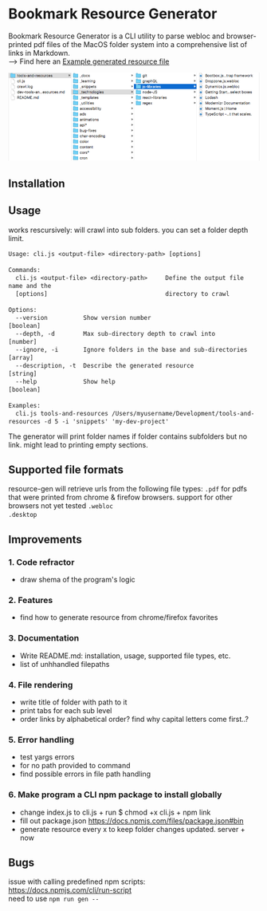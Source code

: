 # Bookmark Resource Generator

Bookmark Resource Generator is a CLI utility to parse webloc and browser-printed pdf files of the MacOS folder system into a comprehensive list of links in Markdown.  
--> Find here an [Example generated resource file](./output/dev-tools-and-resources.md)

![Folder structure screenshot](./folder-structure.png)

## Installation

## Usage

works rescursively: will crawl into sub folders. you can set a folder depth limit.


```
Usage: cli.js <output-file> <directory-path> [options]

Commands:
  cli.js <output-file> <directory-path>     Define the output file name and the
  [options]                                 directory to crawl

Options:
  --version          Show version number                               [boolean]
  --depth, -d        Max sub-directory depth to crawl into             [number]
  --ignore, -i       Ignore folders in the base and sub-directories    [array]
  --description, -t  Describe the generated resource                   [string]
  --help             Show help                                         [boolean]

Examples:
  cli.js tools-and-resources /Users/myusername/Development/tools-and-resources -d 5 -i 'snippets' 'my-dev-project'
```

The generator will print folder names if folder contains subfolders but no link. might lead to printing empty sections.

## Supported file formats

resource-gen will retrieve urls from the following file types: 
`.pdf`    for pdfs that were printed from chrome & firefow browsers. support for other browsers not yet tested
`.webloc`  
`.desktop`


## Improvements

### 1. Code refractor

- draw shema of the program's logic

### 2. Features

- find how to generate resource from chrome/firefox favorites

### 3. Documentation

- Write README.md: installation, usage, supported file types, etc.
- list of unhhandled filepaths

### 4. File rendering

- write title of folder with path to it
- print tabs for each sub level
- order links by alphabetical order? find why capital letters come first..?

### 5. Error handling

- test yargs errors
- for no path provided to command
- find possible errors in file path handling

### 6. Make program a CLI npm package to install globally

- change index.js to cli.js + run \$ chmod +x cli.js + npm link
- fill out package.json https://docs.npmjs.com/files/package.json#bin
- generate resource every x to keep folder changes updated. server + now

## Bugs

issue with calling predefined npm scripts:  
https://docs.npmjs.com/cli/run-script  
need to use `npm run gen --`
